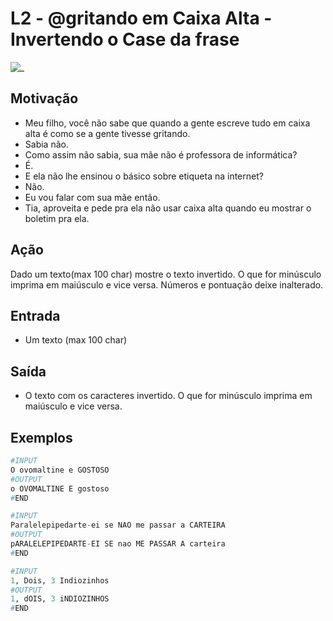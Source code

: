 # L2 - @gritando em Caixa Alta -  Invertendo o Case da frase

![_](cover.jpg)

## Motivação

* Meu filho, você não sabe que quando a gente escreve tudo em caixa alta é como se a gente tivesse gritando.
* Sabia não.
* Como assim não sabia, sua mãe não é professora de informática?
* É.
* E ela não lhe ensinou o básico sobre etiqueta na internet?
* Não.
* Eu vou falar com sua mãe então.
* Tia, aproveita e pede pra ela não usar caixa alta quando eu mostrar o boletim pra ela.

## Ação

Dado um texto(max 100 char) mostre o texto invertido. O que for minúsculo imprima em maiúsculo e vice versa. Números e pontuação deixe inalterado.

## Entrada

* Um texto (max 100 char)

## Saída

* O texto com os caracteres invertido. O que for minúsculo imprima em maiúsculo e vice versa.

## Exemplos

``` py
#INPUT
O ovomaltine e GOSTOSO
#OUTPUT
o OVOMALTINE E gostoso
#END

#INPUT
Paralelepipedarte-ei se NAO me passar a CARTEIRA
#OUTPUT
pARALELEPIPEDARTE-EI SE nao ME PASSAR A carteira
#END

#INPUT
1, Dois, 3 Indiozinhos
#OUTPUT
1, dOIS, 3 iNDIOZINHOS
#END
```
